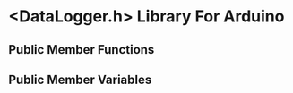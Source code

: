 # <DataLogger.h> Library For Arduino



## Public Member Functions



## Public Member Variables



